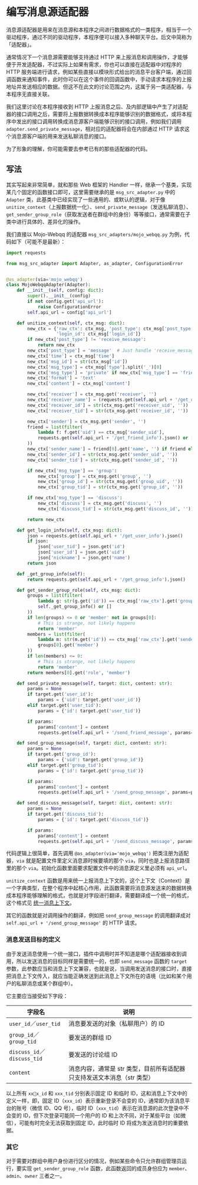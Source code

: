 # 编写消息源适配器

消息源适配器是用来在消息源和本程序之间进行数据格式的一类程序，相当于一个驱动程序，通过不同的驱动程序，本程序便可以接入多种聊天平台。后文中简称为「适配器」。

通常情况下一个消息源需要能够支持通过 HTTP 来上报消息和调用操作，才能够便于开发适配器，不过实际上如果有需求，你也可以直接在适配器中对程序的 HTTP 服务端进行请求，例如某些直接以模块形式给出的消息平台客户端，通过回调函数来通知事件，此时你可以在这个事件的回调函数中，手动请求本程序的上报地址并发送相应的数据。但这不在此文的讨论范围之内，这属于另一类适配器，与本程序无直接关联。

我们这里讨论在本程序接收到 HTTP 上报消息之后、及内部逻辑中产生了对适配器的接口调用之后，需要将上报数据转换成本程序能够识别的数据格式，或将本程序中发出的接口调用转换成消息源客户端能够识别的接口调用，例如我们调用 `adapter.send_private_message`，相对应的适配器将会在内部通过 HTTP 请求这个消息源客户端的用来发送私聊消息的接口。

为了形象的理解，你可能需要去参考已有的那些适配器的代码。

## 写法

其实写起来非常简单，就和那些 Web 框架的 Handler 一样，继承一个基类，实现某几个固定的函数接口即可，这里需要继承的是 `msg_src_adapter.py` 中的 `Adapter` 类，此基类中已经实现了一些通用的、或默认的逻辑，对于像 `unitize_context`（上报数据统一化）、`send_private_message`（发送私聊消息）、`get_sender_group_role`（获取发送者在群组中的身份）等等接口，通常需要在子类中进行具体的、差异化的操作。

我们直接以 Mojo-Webqq 的适配器 `msg_src_adapters/mojo_webqq.py` 为例，代码如下（可能不是最新）：

```python
import requests

from msg_src_adapter import Adapter, as_adapter, ConfigurationError


@as_adapter(via='mojo_webqq')
class MojoWebqqAdapter(Adapter):
    def __init__(self, config: dict):
        super().__init__(config)
        if not config.get('api_url'):
            raise ConfigurationError
        self.api_url = config['api_url']

    def unitize_context(self, ctx_msg: dict):
        new_ctx = {'raw_ctx': ctx_msg, 'post_type': ctx_msg['post_type'], 'via': ctx_msg['via'],
                   'login_id': ctx_msg['login_id']}
        if new_ctx['post_type'] != 'receive_message':
            return new_ctx
        new_ctx['post_type'] = 'message'  # Just handle 'receive_message', and make 'post_type' 'message'
        new_ctx['time'] = ctx_msg['time']
        new_ctx['msg_id'] = str(ctx_msg['id'])
        new_ctx['msg_type'] = ctx_msg['type'].split('_')[0]
        new_ctx['msg_type'] = 'private' if new_ctx['msg_type'] == 'friend' else new_ctx['msg_type']
        new_ctx['format'] = 'text'
        new_ctx['content'] = ctx_msg['content']

        new_ctx['receiver'] = ctx_msg.get('receiver', '')
        new_ctx['receiver_name'] = (requests.get(self.api_url + '/get_user_info').json() or {}).get('name', '')
        new_ctx['receiver_id'] = str(ctx_msg.get('receiver_uid', ''))
        new_ctx['receiver_tid'] = str(ctx_msg.get('receiver_id', ''))

        new_ctx['sender'] = ctx_msg.get('sender', '')
        friend = list(filter(
            lambda f: f.get('uid') == ctx_msg['sender_uid'],
            requests.get(self.api_url + '/get_friend_info').json() or []
        ))
        new_ctx['sender_name'] = friend[0].get('name', '') if friend else ''
        new_ctx['sender_id'] = str(ctx_msg.get('sender_uid', ''))
        new_ctx['sender_tid'] = str(ctx_msg.get('sender_id', ''))

        if new_ctx['msg_type'] == 'group':
            new_ctx['group'] = ctx_msg.get('group', '')
            new_ctx['group_id'] = str(ctx_msg.get('group_uid', ''))
            new_ctx['group_tid'] = str(ctx_msg.get('group_id', ''))

        if new_ctx['msg_type'] == 'discuss':
            new_ctx['discuss'] = ctx_msg.get('discuss', '')
            new_ctx['discuss_tid'] = str(ctx_msg.get('discuss_id', ''))

        return new_ctx

    def get_login_info(self, ctx_msg: dict):
        json = requests.get(self.api_url + '/get_user_info').json()
        if json:
            json['user_tid'] = json.get('id')
            json['user_id'] = json.get('uid')
            json['nickname'] = json.get('name')
        return json

    def _get_group_info(self):
        return requests.get(self.api_url + '/get_group_info').json()

    def get_sender_group_role(self, ctx_msg: dict):
        groups = list(filter(
            lambda g: str(g.get('id')) == ctx_msg['raw_ctx'].get('group_id'),
            self._get_group_info() or []
        ))
        if len(groups) <= 0 or 'member' not in groups[0]:
            # This is strange, not likely happens
            return 'member'
        members = list(filter(
            lambda m: str(m.get('id')) == ctx_msg['raw_ctx'].get('sender_id'),
            groups[0].get('member')
        ))
        if len(members) <= 0:
            # This is strange, not likely happens
            return 'member'
        return members[0].get('role', 'member')

    def send_private_message(self, target: dict, content: str):
        params = None
        if target.get('user_id'):
            params = {'uid': target.get('user_id')}
        elif target.get('user_tid'):
            params = {'id': target.get('user_tid')}

        if params:
            params['content'] = content
            requests.get(self.api_url + '/send_friend_message', params=params)

    def send_group_message(self, target: dict, content: str):
        params = None
        if target.get('group_id'):
            params = {'uid': target.get('group_id')}
        elif target.get('group_tid'):
            params = {'id': target.get('group_tid')}

        if params:
            params['content'] = content
            requests.get(self.api_url + '/send_group_message', params=params)

    def send_discuss_message(self, target: dict, content: str):
        params = None
        if target.get('discuss_tid'):
            params = {'id': target.get('discuss_tid')}

        if params:
            params['content'] = content
            requests.get(self.api_url + '/send_discuss_message', params=params)
```

代码逻辑上很简单，首先调用 `@as_adapter(via='mojo_webqq')` 把类注册为适配器，`via` 就是配置文件里定义消息源时候要填的那个 `via`，同时也是上报消息路径里的那个 `via`。初始化函数里面要求配置文件中的消息源定义里必须有 `api_url`。

`unitize_context` 函数是用来统一上报消息上下文的，这个上下文（Context）是一个字典类型，在整个程序中起核心作用，此函数需要将消息源发送来的数据转换成本程序能够理解的格式，也就是对字段进行翻译，需要翻译成一个统一的格式，这个格式见 [统一消息上下文](https://cczu-dev.github.io/xiaokai-bot/#/Context)。

其它的函数就是对调用操作的翻译，例如把 `send_group_message` 的调用翻译成对 `self.api_url + '/send_group_message'` 的 HTTP 请求。

### 消息发送目标的定义

由于发送消息使用一个统一接口，插件中调用时并不知道是哪个适配器接收到调用，所以发送消息的目标同样是需要统一的，也即 `send_message` 函数的 `target` 参数，此参数应当和消息上下文兼容，也就是说，当调用发送消息的接口时，直接把消息上下文传入，就应当能正确发送到此消息上下文所在的语境（比如和某个用户的私聊消息或某个群组中）。

它主要应当接受如下字段：

| 字段名                        | 说明                                       |
| -------------------------- | ---------------------------------------- |
| `user_id`／`user_tid`       | 消息要发送的对象（私聊用户）的 ID                       |
| `group_id`／`group_tid`     | 要发送的群组 ID                                |
| `discuss_id`／`discuss_tid` | 要发送的讨论组 ID                               |
| `content`                  | 消息内容，通常是 str 类型，目前所有适配器只支持发送文本消息（str 类型） |

以上所有 `xxx_id` 和 `xxx_tid` 分别表示固定 ID 和临时 ID，这和消息上下文中的定义一样，即，固定 ID（`xxx_id`）表示重新登录不会变的 ID，通常即为该消息平台的账号（微信 ID、QQ 号），临时 ID（`xxx_tid`）表示在消息源的此次登录中不会变的 ID，但下次登录可能同一个用户的 ID 和上次不同，对于某些平台（如微信），可能有时完全无法获取到固定 ID，此时临时 ID 将成为发送消息时的重要依据。

### 其它

对于需要对群组中用户身份进行区分的情况，例如某些命令只允许群组管理员运行，要实现 `get_sender_group_role` 函数，此函数返回的成员身份应为 `member`、`admin`、`owner` 三者之一。